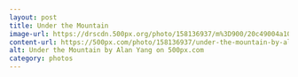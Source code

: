 ```yaml
---
layout: post
title: Under the Mountain
image-url: https://drscdn.500px.org/photo/158136937/m%3D900/20c49004a1056a82bedf0b10de914278
content-url: https://500px.com/photo/158136937/under-the-mountain-by-alan-yang
alt: Under the Mountain by Alan Yang on 500px.com
category: photos
---
```

